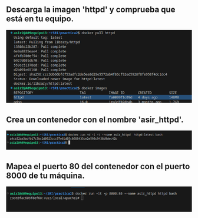 ## Descarga la imagen 'httpd' y comprueba que está en tu equipo.

![Alt text](imagenes/Screenshot_20240410_182824.png)

## Crea un contenedor con el nombre 'asir_httpd'.

![Alt text](imagenes/Screenshot_20240410_183316.png)

## Mapea el puerto 80 del contenedor con el puerto 8000 de tu máquina.

![Alt text](imagenes/Screenshot_20240410_184447.png)

